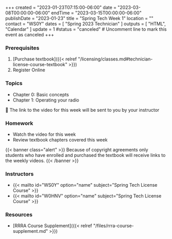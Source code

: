 +++
created = "2023-01-23T07:15:00-06:00"
date = "2023-03-08T00:00:00-06:00"
endTime = "2023-03-15T00:00:00-06:00"
publishDate = "2023-01-23"
title = "Spring Tech Week 1"
location = ""
contact = "WS0Y"
dates = [ "Spring 2023 Technician" ]
outputs = [ "HTML", "Calendar" ]
update = 1
#status = "canceled"	# Uncomment line to mark this event as canceled	
+++
### Prerequisites

1. [Purchase textbook]({{< relref "/licensing/classes.md#technician-license-course-textbook" >}})
1. Register Online

### Topics

* Chapter 0: Basic concepts
* Chapter 1: Operating your radio

:vhs: The link to the video for this week will be sent to you by your
instructor

### Homework

* Watch the video for this week
* Review textbook chapters covered this week

{{< banner class="alert" >}}
Because of copyright agreements only students who have enrolled and
purchased the textbook will receive links to the weekly videos.
{{< /banner >}}

### Instructors

* {{< mailto id="WS0Y" option="name" subject="Spring Tech License Course" >}}
* {{< mailto id="W0HNV" option="name" subject="Spring Tech License Course" >}}

### Resources

* [RRRA Course Supplement]({{< relref "/files/rrra-course-supplement.md" >}})

